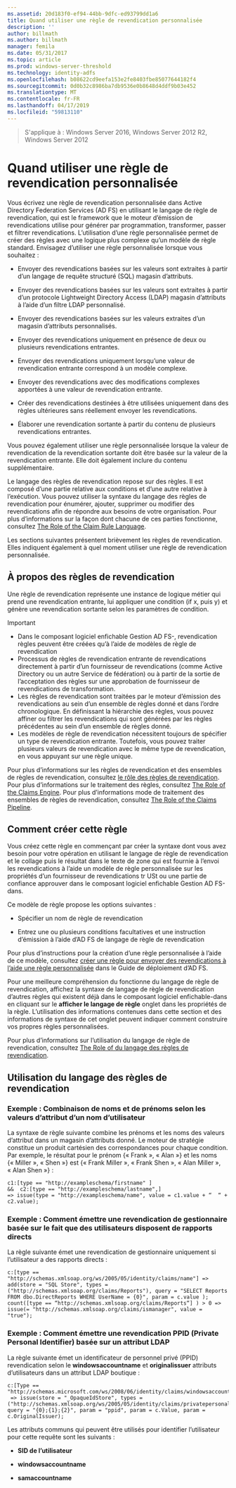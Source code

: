 ```yaml
---
ms.assetid: 20d183f0-ef94-44bb-9dfc-ed93799dd1a6
title: Quand utiliser une règle de revendication personnalisée
description: ''
author: billmath
ms.author: billmath
manager: femila
ms.date: 05/31/2017
ms.topic: article
ms.prod: windows-server-threshold
ms.technology: identity-adfs
ms.openlocfilehash: b08622cd9eefa153e2fe8403fbe85077644182f4
ms.sourcegitcommit: 0d0b32c8986ba7db9536e0b8648d4ddf9b03e452
ms.translationtype: MT
ms.contentlocale: fr-FR
ms.lasthandoff: 04/17/2019
ms.locfileid: "59813110"
---
```

>S'applique à : Windows Server 2016, Windows Server 2012 R2, Windows Server 2012

# <a name="when-to-use-a-custom-claim-rule"></a>Quand utiliser une règle de revendication personnalisée
Vous écrivez une règle de revendication personnalisée dans Active Directory Federation Services \(AD FS\) en utilisant le langage de règle de revendication, qui est le framework que le moteur d’émission de revendications utilise pour générer par programmation, transformer, passer et filtrer revendications. L’utilisation d’une règle personnalisée permet de créer des règles avec une logique plus complexe qu’un modèle de règle standard. Envisagez d’utiliser une règle personnalisée lorsque vous souhaitez :  
  
-   Envoyer des revendications basées sur les valeurs sont extraites à partir d’un langage de requête structuré \(SQL\) magasin d’attributs.  
  
-   Envoyer des revendications basées sur les valeurs sont extraites à partir d’un protocole Lightweight Directory Access \(LDAP\) magasin d’attributs à l’aide d’un filtre LDAP personnalisé.  
  
-   Envoyer des revendications basées sur les valeurs extraites d’un magasin d’attributs personnalisés.  
  
-   Envoyer des revendications uniquement en présence de deux ou plusieurs revendications entrantes.  
  
-   Envoyer des revendications uniquement lorsqu’une valeur de revendication entrante correspond à un modèle complexe.  
  
-   Envoyer des revendications avec des modifications complexes apportées à une valeur de revendication entrante.  
  
-   Créer des revendications destinées à être utilisées uniquement dans des règles ultérieures sans réellement envoyer les revendications.  
  
-   Élaborer une revendication sortante à partir du contenu de plusieurs revendications entrantes.  
  
Vous pouvez également utiliser une règle personnalisée lorsque la valeur de revendication de la revendication sortante doit être basée sur la valeur de la revendication entrante. Elle doit également inclure du contenu supplémentaire.  
  
Le langage des règles de revendication repose sur des règles. Il est composé d’une partie relative aux conditions et d’une autre relative à l’exécution. Vous pouvez utiliser la syntaxe du langage des règles de revendication pour énumérer, ajouter, supprimer ou modifier des revendications afin de répondre aux besoins de votre organisation. Pour plus d’informations sur la façon dont chacune de ces parties fonctionne, consultez [The Role of the Claim Rule Language](The-Role-of-the-Claim-Rule-Language.md).  
  
Les sections suivantes présentent brièvement les règles de revendication. Elles indiquent également à quel moment utiliser une règle de revendication personnalisée.  
  
## <a name="about-claim-rules"></a>À propos des règles de revendication  
Une règle de revendication représente une instance de logique métier qui prend une revendication entrante, lui appliquer une condition \(if x, puis y\) et génère une revendication sortante selon les paramètres de condition.  
  
> [!IMPORTANT]  
> -   Dans le composant logiciel enfichable Gestion AD FS\-, revendication règles peuvent être créées qu’à l’aide de modèles de règle de revendication  
> -   Processus de règles de revendication entrante de revendications directement à partir d’un fournisseur de revendications \(comme Active Directory ou un autre Service de fédération\) ou à partir de la sortie de l’acceptation des règles sur une approbation de fournisseur de revendications de transformation.  
> -   Les règles de revendication sont traitées par le moteur d’émission des revendications au sein d’un ensemble de règles donné et dans l’ordre chronologique. En définissant la hiérarchie des règles, vous pouvez affiner ou filtrer les revendications qui sont générées par les règles précédentes au sein d’un ensemble de règles donné.  
> -   Les modèles de règle de revendication nécessitent toujours de spécifier un type de revendication entrante. Toutefois, vous pouvez traiter plusieurs valeurs de revendication avec le même type de revendication, en vous appuyant sur une règle unique.  
  
Pour plus d’informations sur les règles de revendication et des ensembles de règles de revendication, consultez [le rôle des règles de revendication](The-Role-of-Claim-Rules.md). Pour plus d’informations sur le traitement des règles, consultez [The Role of the Claims Engine](The-Role-of-the-Claims-Engine.md). Pour plus d’informations mode de traitement des ensembles de règles de revendication, consultez [The Role of the Claims Pipeline](The-Role-of-the-Claims-Pipeline.md).  
  
## <a name="how-to-create-this-rule"></a>Comment créer cette règle  
Vous créez cette règle en commençant par créer la syntaxe dont vous avez besoin pour votre opération en utilisant le langage de règle de revendication et le collage puis le résultat dans le texte de zone qui est fournie à l’envoi les revendications à l’aide un modèle de règle personnalisée sur les propriétés d’un fournisseur de revendications tr USt ou une partie de confiance approuver dans le composant logiciel enfichable Gestion AD FS\-dans.  
  
Ce modèle de règle propose les options suivantes :  
  
-   Spécifier un nom de règle de revendication  
  
-   Entrez une ou plusieurs conditions facultatives et une instruction d’émission à l’aide d’AD FS de langage de règle de revendication  
  
Pour plus d’instructions pour la création d’une règle personnalisée à l’aide de ce modèle, consultez [créer une règle pour envoyer des revendications à l’aide une règle personnalisée](https://technet.microsoft.com/library/dd807049.aspx) dans le Guide de déploiement d’AD FS.  
  
Pour une meilleure compréhension du fonctionne du langage de règle de revendication, affichez la syntaxe de langage de règle de revendication d’autres règles qui existent déjà dans le composant logiciel enfichable\-dans en cliquant sur le **afficher le langage de règle** onglet dans les propriétés de la règle. L’utilisation des informations contenues dans cette section et des informations de syntaxe de cet onglet peuvent indiquer comment construire vos propres règles personnalisées.  
  
Pour plus d’informations sur l’utilisation du langage de règle de revendication, consultez [The Role of du langage des règles de revendication](The-Role-of-the-Claim-Rule-Language.md).  
  
## <a name="using-the-claim-rule-language"></a>Utilisation du langage des règles de revendication  
  
### <a name="example-how-to-combine-first-and-last-names-based-on-a-users-name-attribute-values"></a>Exemple : Combinaison de noms et de prénoms selon les valeurs d’attribut d’un nom d’utilisateur  
La syntaxe de règle suivante combine les prénoms et les noms des valeurs d’attribut dans un magasin d’attributs donné. Le moteur de stratégie constitue un produit cartésien des correspondances pour chaque condition. Par exemple, le résultat pour le prénom {« Frank », « Alan »} et les noms {« Miller », « Shen »} est {« Frank Miller », « Frank Shen », « Alan Miller », « Alan Shen »} :  
  
```  
c1:[type == "http://exampleschema/firstname" ]  
&&  c2:[type == "http://exampleschema/lastname",]   
=> issue(type = "http://exampleschema/name", value = c1.value + “  “ + c2.value);  
```  
  
### <a name="example-how-to-issue-a-manager-claim-based-on-whether-users-have-direct-reports"></a>Exemple : Comment émettre une revendication de gestionnaire basée sur le fait que des utilisateurs disposent de rapports directs  
La règle suivante émet une revendication de gestionnaire uniquement si l’utilisateur a des rapports directs :  
  
```  
c:[type == "http://schemas.xmlsoap.org/ws/2005/05/identity/claims/name"] => add(store = "SQL Store", types = ("http://schemas.xmlsoap.org/claims/Reports"), query = "SELECT Reports FROM dbo.DirectReports WHERE UserName = {0}", param = c.value );  
count([type == “http://schemas.xmlsoap.org/claims/Reports“] ) > 0 => issue(= "http://schemas.xmlsoap.org/claims/ismanager", value = "true");  
```  
  
### <a name="example-how-to-issue-a-ppid-claim-based-on-an-ldap-attribute"></a>Exemple : Comment émettre une revendication PPID (Private Personal Identifier) basée sur un attribut LDAP  
La règle suivante émet un identificateur de personnel privé \(PPID\) revendication selon le **windowsaccountname** et **originalissuer** attributs d’utilisateurs dans un attribut LDAP boutique :  
  
```  
c:[Type == "http://schemas.microsoft.com/ws/2008/06/identity/claims/windowsaccountname"]  
 => issue(store = "_OpaqueIdStore", types = ("http://schemas.xmlsoap.org/ws/2005/05/identity/claims/privatepersonalidentifier"), query = "{0};{1};{2}", param = "ppid", param = c.Value, param = c.OriginalIssuer);  
```  
  
Les attributs communs qui peuvent être utilisés pour identifier l’utilisateur pour cette requête sont les suivants :  
  
-   **SID de l’utilisateur**  
  
-   **windowsaccountname**  
  
-   **samaccountname**  
  

